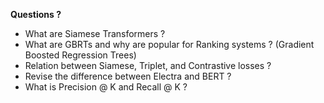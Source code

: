 **Questions ?**
- What are Siamese Transformers ?
- What are GBRTs and why are popular for Ranking systems ? (Gradient Boosted Regression Trees)
- Relation between Siamese, Triplet, and Contrastive losses ?
- Revise the difference between Electra and BERT ?
- What is Precision @ K and Recall @ K ?